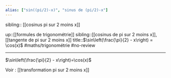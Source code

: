 ```yaml
---
alias: ["sin((pi/2)-x)", "sinus de (pi/2)-x"]
---
```

sibling:: [[cosinus pi sur 2 moins x]]

up::[[formules de trigonométrie]]
sibling::[[cosinus de pi sur 2 moins x]], [[tangente de pi sur 2 moins x]]
title::$\sin\left(\frac{\pi}{2} - x\right) = \cos(x)$
#maths/trigonométrie #no-review 

----

$\sin\left(\frac{\pi}{2} - x\right)=\cos(x)$

Voir : [[transformation pi sur 2 moins x]]